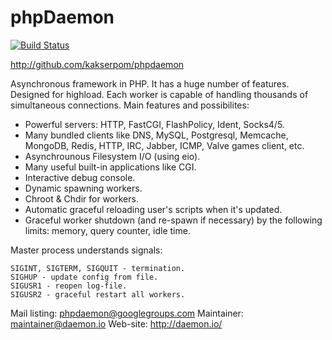 phpDaemon
=========
[![Build Status](https://travis-ci.org/kakserpom/phpdaemon.svg?branch=master)](https://travis-ci.org/kakserpom/phpdaemon)

http://github.com/kakserpom/phpdaemon

Asynchronous framework in PHP. It has a huge number of features. Designed for highload.
Each worker is capable of handling thousands of simultaneous connections.
Main features and possibilites:

 * Powerful servers: HTTP, FastCGI, FlashPolicy, Ident, Socks4/5.
 * Many bundled clients like DNS, MySQL, Postgresql, Memcache, MongoDB, Redis, HTTP, IRC, Jabber, ICMP, Valve games client, etc.
 * Asynchrounous Filesystem I/O (using eio).
 * Many useful built-in applications like CGI.
 * Interactive debug console.
 * Dynamic spawning workers.
 * Chroot & Chdir for workers.
 * Automatic graceful reloading user's scripts when it's updated.
 * Graceful worker shutdown (and re-spawn if necessary) by the following limits: memory, query counter, idle time.

Master process understands signals:
	
	SIGINT, SIGTERM, SIGQUIT - termination.
	SIGHUP - update config from file.
	SIGUSR1 - reopen log-file.
	SIGUSR2 - graceful restart all workers.

Mail listing: phpdaemon@googlegroups.com
Maintainer: maintainer@daemon.io
Web-site: http://daemon.io/
